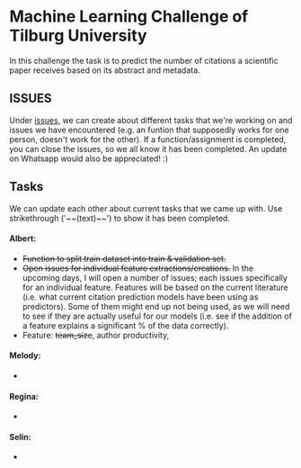 # Machine Learning Challenge of Tilburg University

In this challenge the task is to predict the number of citations a scientific paper
receives based on its abstract and metadata.

## ISSUES

Under [issues](https://github.com/happyfuntimegoup/machinelearning/issues), we can create about different tasks that we're working on and issues we have encountered (e.g. an funtion that supposedly works for one person, doesn't work for the other). 
If a function/assignment is completed, you can close the issues, so we all know it has been completed. An update on Whatsapp would also be appreciated! :)

## Tasks
We can update each other about current tasks that we came up with. Use strikethrough ('\~~(text)\~~') to show it has been completed.

#### Albert:
  -  ~~Function to split train dataset into train & validation set.~~
  -  ~~Open issues for individual feature extractions/creations.~~
     In the upcoming days, I will open a number of issues; each issues specifically for an individual feature. Features will be based on the current literature (i.e. what current citation prediction models have been using as predictors). Some of them might end up not being used, as we will need to see if they are actually useful for our models (i.e. see if the addition of a feature explains a significant % of the data correctly).
  - Feature: ~~team_size~~, author productivity, 

#### Melody:
  -   

#### Regina:
  -   

#### Selin:
  -   
